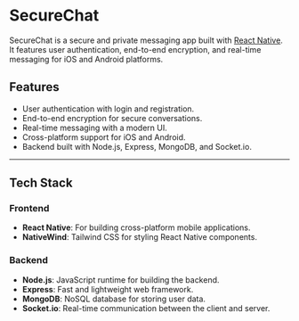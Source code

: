 # SecureChat

SecureChat is a secure and private messaging app built with [React Native](https://reactnative.dev). It features user authentication, end-to-end encryption, and real-time messaging for iOS and Android platforms.

## Features

- User authentication with login and registration.
- End-to-end encryption for secure conversations.
- Real-time messaging with a modern UI.
- Cross-platform support for iOS and Android.
- Backend built with Node.js, Express, MongoDB, and Socket.io.

---

## Tech Stack

### Frontend
- **React Native**: For building cross-platform mobile applications.
- **NativeWind**: Tailwind CSS for styling React Native components.

### Backend
- **Node.js**: JavaScript runtime for building the backend.
- **Express**: Fast and lightweight web framework.
- **MongoDB**: NoSQL database for storing user data.
- **Socket.io**: Real-time communication between the client and server.
